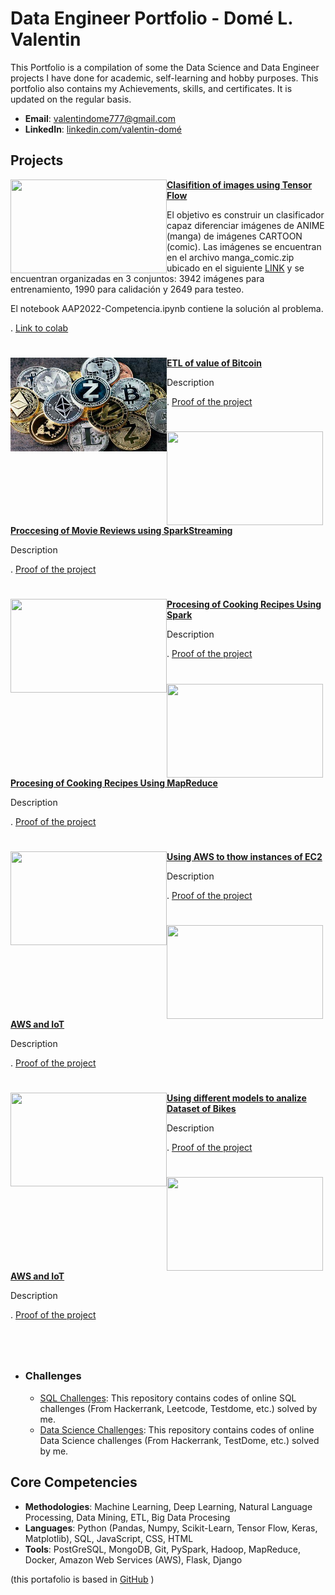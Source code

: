 # Data Engineer Portfolio - Domé L. Valentin
This Portfolio is a compilation of some the Data Science and Data Engineer projects I have done for academic, self-learning and hobby purposes. This portfolio also contains my Achievements, skills, and certificates. It is updated on the regular basis.

- **Email**: [valentindome777@gmail.com](valentindome777@gmail.com)
- **LinkedIn**: [linkedin.com/valentin-domé](https://www.linkedin.com/in/valentin-dom%C3%A9-698741294/)

## Projects

<img align="left" width="250" height="150" src="https://github.com/archd3sai/Portfolio/blob/master/Images/telecom.jpg"> **[Clasifition of images using Tensor Flow](https://github.com/archd3sai/Customer-Survival-Analysis-and-Churn-Prediction)**

El objetivo es construir un clasificador capaz diferenciar imágenes de ANIME (manga) de imágenes CARTOON (comic).
Las imágenes se encuentran en el archivo manga_comic.zip ubicado en el siguiente [LINK](https://drive.google.com/file/d/1Bj80lhp2N_tzoMMHVaRBdSYToI7t0Poh/view)
y se encuentran organizadas en 3 conjuntos: 3942 imágenes para entrenamiento, 1990 para  calidación y 2649 para testeo.

El notebook AAP2022-Competencia.ipynb contiene la solución al problema.
 


. [Link to colab](https://colab.research.google.com/drive/1V_XndtwVd6nE2E3Td25T4G2ST8OwrW8a#scrollTo=xetLSYQaMFH5)  

#

<img align="left" width="250" height="150" src="https://github.com/dome0luis0valentin/Curriculum/blob/main/images/bitcoin.png">**[ETL of value of Bitcoin](https://github.com/dome0luis0valentin/Curriculum/blob/main/images/etl-bitcoin.png)**

Description 


. [Proof of the project]([https://churn-prediction-app.herokuapp.com/](https://github.com/dome0luis0valentin/ETL-BitCoin))  

#

<img align="left" width="250" height="150" src="https://github.com/archd3sai/Portfolio/blob/master/Images/telecom.jpg"> **[Proccesing of Movie Reviews using SparkStreaming ](https://github.com/archd3sai/Customer-Survival-Analysis-and-Churn-Prediction)**

Description 


. [Proof of the project](https://churn-prediction-app.herokuapp.com/)  

#

<img align="left" width="250" height="150" src="https://github.com/archd3sai/Portfolio/blob/master/Images/telecom.jpg"> **[Procesing of Cooking Recipes Using Spark ](https://github.com/archd3sai/Customer-Survival-Analysis-and-Churn-Prediction)**

Description 


. [Proof of the project](https://churn-prediction-app.herokuapp.com/)  

#

<img align="left" width="250" height="150" src="https://github.com/archd3sai/Portfolio/blob/master/Images/telecom.jpg"> **[Procesing of Cooking Recipes Using MapReduce ](https://github.com/archd3sai/Customer-Survival-Analysis-and-Churn-Prediction)**

Description 


. [Proof of the project](https://churn-prediction-app.herokuapp.com/)  

#

<img align="left" width="250" height="150" src="https://github.com/archd3sai/Portfolio/blob/master/Images/telecom.jpg"> **[Using AWS to thow instances of EC2](https://github.com/archd3sai/Customer-Survival-Analysis-and-Churn-Prediction)**

Description 


. [Proof of the project](https://churn-prediction-app.herokuapp.com/)  

#

<img align="left" width="250" height="150" src="https://github.com/archd3sai/Portfolio/blob/master/Images/telecom.jpg"> **[AWS and IoT](https://github.com/archd3sai/Customer-Survival-Analysis-and-Churn-Prediction)**

Description 


. [Proof of the project](https://churn-prediction-app.herokuapp.com/)  

#

<img align="left" width="250" height="150" src="https://github.com/archd3sai/Portfolio/blob/master/Images/telecom.jpg"> **[Using different models to analize Dataset of Bikes](https://github.com/archd3sai/Customer-Survival-Analysis-and-Churn-Prediction)**

Description 


. [Proof of the project](https://churn-prediction-app.herokuapp.com/)  

#

<img align="left" width="250" height="150" src="https://github.com/archd3sai/Portfolio/blob/master/Images/telecom.jpg"> **[AWS and IoT](https://github.com/archd3sai/Customer-Survival-Analysis-and-Churn-Prediction)**

Description 


. [Proof of the project](https://churn-prediction-app.herokuapp.com/)  

#
<br />

- ### Challenges
    - [SQL Challenges](https://github.com/archd3sai/SQL): This repository contains codes of online SQL challenges (From Hackerrank, Leetcode, Testdome, etc.) solved by me.
    - [Data Science Challenges](https://github.com/archd3sai/DS-Challenges): This repository contains codes of online Data Science challenges (From Hackerrank, TestDome, etc.) solved by me.
    
## Core Competencies

- **Methodologies**: Machine Learning, Deep Learning, Natural Language Processing, Data Mining, ETL, Big Data Procesing
- **Languages**: Python (Pandas, Numpy, Scikit-Learn, Tensor Flow, Keras, Matplotlib), SQL, JavaScript, CSS, HTML
- **Tools**: PostGreSQL, MongoDB, Git, PySpark, Hadoop, MapReduce, Docker, Amazon Web Services (AWS), Flask, Django

(this portafolio is based in [GitHub](https://github.com/archd3sai/Portfolio/blob/master/README.md) )
